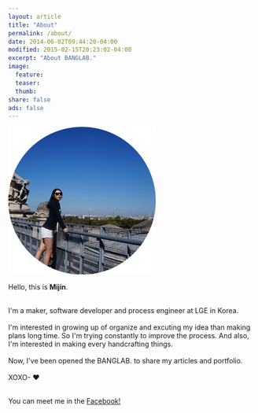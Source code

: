 ```yaml
---
layout: article
title: "About"
permalink: /about/
date: 2014-06-02T09:44:20-04:00
modified: 2015-02-15T20:23:02-04:00
excerpt: "About BANGLAB."
image:
  feature:
  teaser:
  thumb:
share: false
ads: false
---
```


<!-- ![mijin](/images/bio-photo.png) -->
<img src="/images/bio-photo.png" width="300" height="300">

Hello, this is <b>Mijin</b>. <br>

<br>I'm a maker, software developer and process engineer at LGE in Korea.<br>
<br>I'm interested in growing up of organize and excuting my idea than making plans long time. So I'm trying constantly to improve the process. And also, I'm interested in making every handcrafting things.<br>
<br>Now, I've been opened the BANGLAB. to share my articles and portfolio. <br>
<br>XOXO- ♥<br>

<br>You can meet me in the <a href="http://www.facebook.com/dooly.bang" target="_blank">Facebook!</a>  <br>

